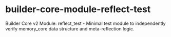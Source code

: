 # builder-core-module-reflect-test
Builder Core v2 Module: reflect_test - Minimal test module to independently verify memory_core data structure and meta-reflection logic.
